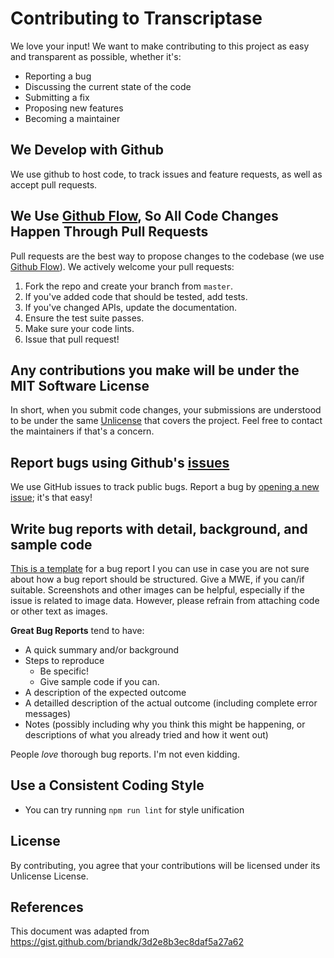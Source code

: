 # Contributing to Transcriptase
We love your input! We want to make contributing to this project as easy and transparent as possible, whether it's:

- Reporting a bug
- Discussing the current state of the code
- Submitting a fix
- Proposing new features
- Becoming a maintainer

## We Develop with Github
We use github to host code, to track issues and feature requests, as well as accept pull requests.

## We Use [Github Flow](https://guides.github.com/introduction/flow/index.html), So All Code Changes Happen Through Pull Requests
Pull requests are the best way to propose changes to the codebase (we use [Github Flow](https://guides.github.com/introduction/flow/index.html)). We actively welcome your pull requests:

1. Fork the repo and create your branch from `master`.
2. If you've added code that should be tested, add tests.
3. If you've changed APIs, update the documentation.
4. Ensure the test suite passes.
5. Make sure your code lints.
6. Issue that pull request!

## Any contributions you make will be under the MIT Software License
In short, when you submit code changes, your submissions are understood to be under the same [Unlicense](https://unlicense.org/) that covers the project. Feel free to contact the maintainers if that's a concern.

## Report bugs using Github's [issues](https://github.com/ManuelPopp/LeleNet/issues)
We use GitHub issues to track public bugs. Report a bug by [opening a new issue](); it's that easy!

## Write bug reports with detail, background, and sample code
[This is a template](https://gist.github.com/carlo/3402842) for a bug report I you can use in case you are not sure about how a bug report should be structured. Give a MWE, if you can/if suitable. Screenshots and other images can be helpful, especially if the issue is related to image data. However, please refrain from attaching code or other text as images.

**Great Bug Reports** tend to have:

- A quick summary and/or background
- Steps to reproduce
  - Be specific!
  - Give sample code if you can.
- A description of the expected outcome
- A detailled description of the actual outcome (including complete error messages)
- Notes (possibly including why you think this might be happening, or descriptions of what you already tried and how it went out)

People *love* thorough bug reports. I'm not even kidding.

## Use a Consistent Coding Style
* You can try running `npm run lint` for style unification

## License
By contributing, you agree that your contributions will be licensed under its Unlicense License.

## References
This document was adapted from https://gist.github.com/briandk/3d2e8b3ec8daf5a27a62
